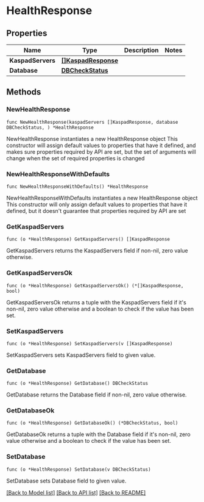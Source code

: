 # HealthResponse

## Properties

Name | Type | Description | Notes
------------ | ------------- | ------------- | -------------
**KaspadServers** | [**[]KaspadResponse**](KaspadResponse.md) |  | 
**Database** | [**DBCheckStatus**](DBCheckStatus.md) |  | 

## Methods

### NewHealthResponse

`func NewHealthResponse(kaspadServers []KaspadResponse, database DBCheckStatus, ) *HealthResponse`

NewHealthResponse instantiates a new HealthResponse object
This constructor will assign default values to properties that have it defined,
and makes sure properties required by API are set, but the set of arguments
will change when the set of required properties is changed

### NewHealthResponseWithDefaults

`func NewHealthResponseWithDefaults() *HealthResponse`

NewHealthResponseWithDefaults instantiates a new HealthResponse object
This constructor will only assign default values to properties that have it defined,
but it doesn't guarantee that properties required by API are set

### GetKaspadServers

`func (o *HealthResponse) GetKaspadServers() []KaspadResponse`

GetKaspadServers returns the KaspadServers field if non-nil, zero value otherwise.

### GetKaspadServersOk

`func (o *HealthResponse) GetKaspadServersOk() (*[]KaspadResponse, bool)`

GetKaspadServersOk returns a tuple with the KaspadServers field if it's non-nil, zero value otherwise
and a boolean to check if the value has been set.

### SetKaspadServers

`func (o *HealthResponse) SetKaspadServers(v []KaspadResponse)`

SetKaspadServers sets KaspadServers field to given value.


### GetDatabase

`func (o *HealthResponse) GetDatabase() DBCheckStatus`

GetDatabase returns the Database field if non-nil, zero value otherwise.

### GetDatabaseOk

`func (o *HealthResponse) GetDatabaseOk() (*DBCheckStatus, bool)`

GetDatabaseOk returns a tuple with the Database field if it's non-nil, zero value otherwise
and a boolean to check if the value has been set.

### SetDatabase

`func (o *HealthResponse) SetDatabase(v DBCheckStatus)`

SetDatabase sets Database field to given value.



[[Back to Model list]](../README.md#documentation-for-models) [[Back to API list]](../README.md#documentation-for-api-endpoints) [[Back to README]](../README.md)



